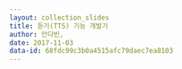 ```yaml
---
layout: collection_slides
title: 듣기(TTS) 기능 개발기
author: 안다빈, 
date: 2017-11-03
data-id: 68fdc99c3b0a4515afc79daec7ea8103
---
```

